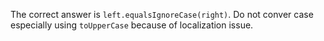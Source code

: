 The correct answer is `left.equalsIgnoreCase(right)`. Do not conver case especially using `toUpperCase` because of localization issue.
